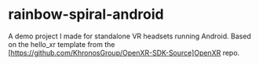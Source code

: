 # rainbow-spiral-android
A demo project I made for standalone VR headsets running Android. Based on the hello_xr template from the [https://github.com/KhronosGroup/OpenXR-SDK-Source]OpenXR repo.
